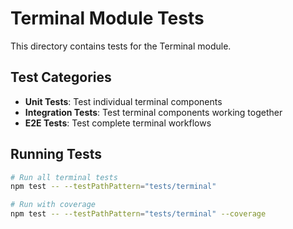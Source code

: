 # Terminal Module Tests

This directory contains tests for the Terminal module.

## Test Categories

- **Unit Tests**: Test individual terminal components
- **Integration Tests**: Test terminal components working together
- **E2E Tests**: Test complete terminal workflows

## Running Tests

```bash
# Run all terminal tests
npm test -- --testPathPattern="tests/terminal"

# Run with coverage
npm test -- --testPathPattern="tests/terminal" --coverage
```